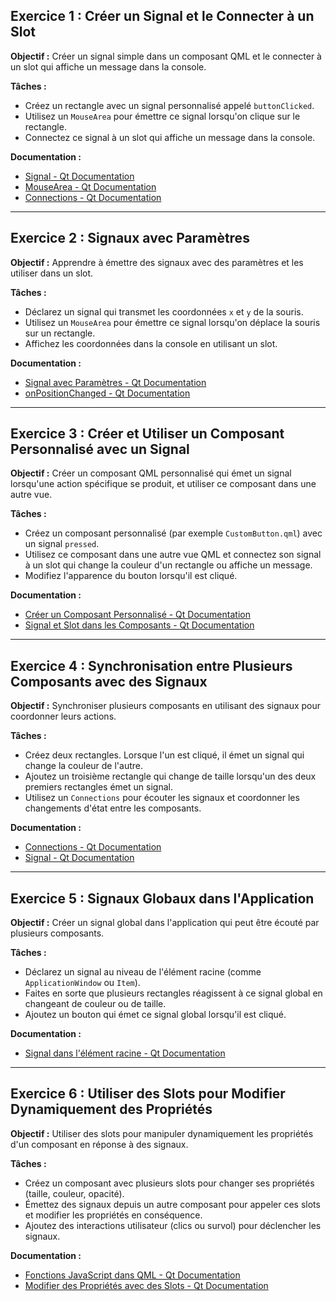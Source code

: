 ## **Exercice 1 : Créer un Signal et le Connecter à un Slot**

**Objectif :**
Créer un signal simple dans un composant QML et le connecter à un slot qui affiche un message dans la console.

**Tâches :**
- Créez un rectangle avec un signal personnalisé appelé `buttonClicked`.
- Utilisez un `MouseArea` pour émettre ce signal lorsqu'on clique sur le rectangle.
- Connectez ce signal à un slot qui affiche un message dans la console.

**Documentation :**
- [Signal - Qt Documentation](https://doc.qt.io/qt-6/qtqml-syntax-signals.html)
- [MouseArea - Qt Documentation](https://doc.qt.io/qt-6/qml-qtquick-mousearea.html)
- [Connections - Qt Documentation](https://doc.qt.io/qt-6/qml-qtqml-connections.html)

---

## **Exercice 2 : Signaux avec Paramètres**

**Objectif :**
Apprendre à émettre des signaux avec des paramètres et les utiliser dans un slot.

**Tâches :**
- Déclarez un signal qui transmet les coordonnées `x` et `y` de la souris.
- Utilisez un `MouseArea` pour émettre ce signal lorsqu'on déplace la souris sur un rectangle.
- Affichez les coordonnées dans la console en utilisant un slot.

**Documentation :**
- [Signal avec Paramètres - Qt Documentation](https://doc.qt.io/qt-6/qtqml-syntax-signals.html#signal-parameters)
- [onPositionChanged - Qt Documentation](https://doc.qt.io/qt-6/qml-qtquick-mousearea.html#onPositionChanged-signal)

---

## **Exercice 3 : Créer et Utiliser un Composant Personnalisé avec un Signal**

**Objectif :**
Créer un composant QML personnalisé qui émet un signal lorsqu'une action spécifique se produit, et utiliser ce composant dans une autre vue.

**Tâches :**
- Créez un composant personnalisé (par exemple `CustomButton.qml`) avec un signal `pressed`.
- Utilisez ce composant dans une autre vue QML et connectez son signal à un slot qui change la couleur d'un rectangle ou affiche un message.
- Modifiez l'apparence du bouton lorsqu'il est cliqué.

**Documentation :**
- [Créer un Composant Personnalisé - Qt Documentation](https://doc.qt.io/qt-6/qml-qtqml-component.html)
- [Signal et Slot dans les Composants - Qt Documentation](https://doc.qt.io/qt-6/qtqml-syntax-signals.html)

---

## **Exercice 4 : Synchronisation entre Plusieurs Composants avec des Signaux**

**Objectif :**
Synchroniser plusieurs composants en utilisant des signaux pour coordonner leurs actions.

**Tâches :**
- Créez deux rectangles. Lorsque l'un est cliqué, il émet un signal qui change la couleur de l'autre.
- Ajoutez un troisième rectangle qui change de taille lorsqu'un des deux premiers rectangles émet un signal.
- Utilisez un `Connections` pour écouter les signaux et coordonner les changements d'état entre les composants.

**Documentation :**
- [Connections - Qt Documentation](https://doc.qt.io/qt-6/qml-qtqml-connections.html)
- [Signal - Qt Documentation](https://doc.qt.io/qt-6/qtqml-syntax-signals.html)

---

## **Exercice 5 : Signaux Globaux dans l'Application**

**Objectif :**
Créer un signal global dans l'application qui peut être écouté par plusieurs composants.

**Tâches :**
- Déclarez un signal au niveau de l'élément racine (comme `ApplicationWindow` ou `Item`).
- Faites en sorte que plusieurs rectangles réagissent à ce signal global en changeant de couleur ou de taille.
- Ajoutez un bouton qui émet ce signal global lorsqu'il est cliqué.

**Documentation :**
- [Signal dans l'élément racine - Qt Documentation](https://doc.qt.io/qt-6/qtqml-syntax-signals.html)

---

## **Exercice 6 : Utiliser des Slots pour Modifier Dynamiquement des Propriétés**

**Objectif :**
Utiliser des slots pour manipuler dynamiquement les propriétés d'un composant en réponse à des signaux.

**Tâches :**
- Créez un composant avec plusieurs slots pour changer ses propriétés (taille, couleur, opacité).
- Émettez des signaux depuis un autre composant pour appeler ces slots et modifier les propriétés en conséquence.
- Ajoutez des interactions utilisateur (clics ou survol) pour déclencher les signaux.

**Documentation :**
- [Fonctions JavaScript dans QML - Qt Documentation](https://doc.qt.io/qt-6/qtqml-javascript-topic.html)
- [Modifier des Propriétés avec des Slots - Qt Documentation](https://doc.qt.io/qt-6/qtqml-syntax-signals.html)
